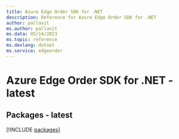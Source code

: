 ```yaml
---
title: Azure Edge Order SDK for .NET
description: Reference for Azure Edge Order SDK for .NET
author: pallavit
ms.author: pallavit
ms.data: 05/14/2023
ms.topic: reference
ms.devlang: dotnet
ms.service: edgeorder
---
```

# Azure Edge Order SDK for .NET - latest
## Packages - latest
[!INCLUDE [packages](edge-order-index.md)]